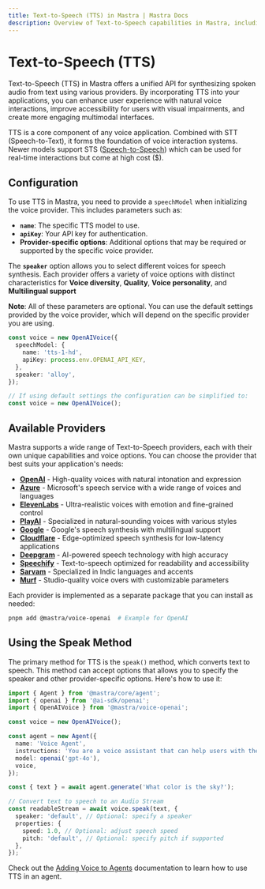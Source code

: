 ```yaml
---
title: Text-to-Speech (TTS) in Mastra | Mastra Docs
description: Overview of Text-to-Speech capabilities in Mastra, including configuration, usage, and integration with voice providers.
---
```


# Text-to-Speech (TTS)

Text-to-Speech (TTS) in Mastra offers a unified API for synthesizing spoken audio from text using various providers.
By incorporating TTS into your applications, you can enhance user experience with natural voice interactions, improve accessibility for users with visual impairments, and create more engaging multimodal interfaces.

TTS is a core component of any voice application. Combined with STT (Speech-to-Text), it forms the foundation of voice interaction systems. Newer models support STS ([Speech-to-Speech](./speech-to-speech)) which can be used for real-time interactions but come at high cost ($).

## Configuration

To use TTS in Mastra, you need to provide a `speechModel` when initializing the voice provider. This includes parameters such as:

- **`name`**: The specific TTS model to use.
- **`apiKey`**: Your API key for authentication.
- **Provider-specific options**: Additional options that may be required or supported by the specific voice provider.

The **`speaker`** option allows you to select different voices for speech synthesis. Each provider offers a variety of voice options with distinct characteristics for **Voice diversity**, **Quality**, **Voice personality**, and **Multilingual support**

**Note**: All of these parameters are optional. You can use the default settings provided by the voice provider, which will depend on the specific provider you are using.

```typescript
const voice = new OpenAIVoice({
  speechModel: {
    name: 'tts-1-hd',
    apiKey: process.env.OPENAI_API_KEY,
  },
  speaker: 'alloy',
});

// If using default settings the configuration can be simplified to:
const voice = new OpenAIVoice();
```

## Available Providers

Mastra supports a wide range of Text-to-Speech providers, each with their own unique capabilities and voice options. You can choose the provider that best suits your application's needs:

- [**OpenAI**](/docs/reference/voice/openai/) - High-quality voices with natural intonation and expression
- [**Azure**](/docs/reference/voice/azure/) - Microsoft's speech service with a wide range of voices and languages
- [**ElevenLabs**](/docs/reference/voice/elevenlabs/) - Ultra-realistic voices with emotion and fine-grained control
- [**PlayAI**](/docs/reference/voice/playai/) - Specialized in natural-sounding voices with various styles
- [**Google**](/docs/reference/voice/google/) - Google's speech synthesis with multilingual support
- [**Cloudflare**](/docs/reference/voice/cloudflare/) - Edge-optimized speech synthesis for low-latency applications
- [**Deepgram**](/docs/reference/voice/deepgram/) - AI-powered speech technology with high accuracy
- [**Speechify**](/docs/reference/voice/speechify/) - Text-to-speech optimized for readability and accessibility
- [**Sarvam**](/docs/reference/voice/sarvam/) - Specialized in Indic languages and accents
- [**Murf**](/docs/reference/voice/murf/) - Studio-quality voice overs with customizable parameters

Each provider is implemented as a separate package that you can install as needed:

```bash
pnpm add @mastra/voice-openai  # Example for OpenAI
```

## Using the Speak Method

The primary method for TTS is the `speak()` method, which converts text to speech. This method can accept options that allows you to specify the speaker and other provider-specific options. Here's how to use it:

```typescript
import { Agent } from '@mastra/core/agent';
import { openai } from '@ai-sdk/openai';
import { OpenAIVoice } from '@mastra/voice-openai';

const voice = new OpenAIVoice();

const agent = new Agent({
  name: 'Voice Agent',
  instructions: 'You are a voice assistant that can help users with their tasks.',
  model: openai('gpt-4o'),
  voice,
});

const { text } = await agent.generate('What color is the sky?');

// Convert text to speech to an Audio Stream
const readableStream = await voice.speak(text, {
  speaker: 'default', // Optional: specify a speaker
  properties: {
    speed: 1.0, // Optional: adjust speech speed
    pitch: 'default', // Optional: specify pitch if supported
  },
});
```

Check out the [Adding Voice to Agents](../agents/adding-voice) documentation to learn how to use TTS in an agent.
